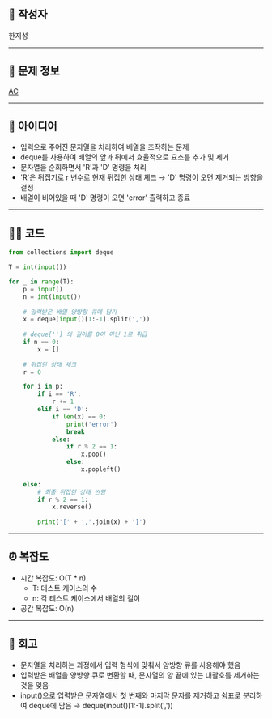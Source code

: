 ## 👤 작성자
한지성

---

## 🧩 문제 정보
<!-- [문제 제목](문제 링크) 형식으로 작성하세요 -->
[AC](https://www.acmicpc.net/problem/5430)

---

## 💭 아이디어

- 입력으로 주어진 문자열을 처리하여 배열을 조작하는 문제
- deque를 사용하여 배열의 앞과 뒤에서 효율적으로 요소를 추가 및 제거
- 문자열을 순회하면서 'R'과 'D' 명령을 처리
- 'R'은 뒤집기로 r 변수로 현재 뒤집힌 상태 체크  → 'D' 명령이 오면 제거되는 방향을 결정
- 배열이 비어있을 때 'D' 명령이 오면 'error' 출력하고 종료

---

## 🧑‍💻 코드
<!-- 작성한 코드를 백틱으로 감싸 넣어주세요 --> 
```python
from collections import deque

T = int(input())

for _ in range(T):
    p = input()
    n = int(input())
    
    # 입력받은 배열 양방향 큐에 담기
    x = deque(input()[1:-1].split(',')) 
    
    # deque[''] 의 길이를 0이 아닌 1로 취급
    if n == 0:  
        x = []
    
    # 뒤집힌 상태 체크
    r = 0

    for i in p:
        if i == 'R':
            r += 1
        elif i == 'D':
            if len(x) == 0:
                print('error')
                break
            else:
                if r % 2 == 1:
                    x.pop()
                else:
                    x.popleft()
                        
    else:
        # 최종 뒤집힌 상태 반영
        if r % 2 == 1:
            x.reverse()
           
        print('[' + ','.join(x) + ']')
```

---

## ⏰ 복잡도
- 시간 복잡도: O(T * n)
  - T: 테스트 케이스의 수
  - n: 각 테스트 케이스에서 배열의 길이
- 공간 복잡도: O(n)

---

## 📝 회고
- 문자열을 처리하는 과정에서 입력 형식에 맞춰서 양방향 큐를 사용해야 했음
- 입력받은 배열을 양방향 큐로 변환할 때, 문자열의 양 끝에 있는 대괄호를 제거하는 것을 잊음
- input()으로 입력받은 문자열에서 첫 번째와 마지막 문자를 제거하고 쉼표로 분리하여 deque에 담음
  → deque(input()[1:-1].split(','))

